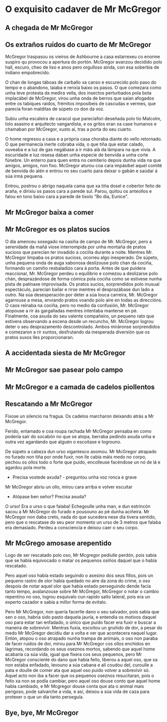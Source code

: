# O exquisito cadaver de Mr McGregor

## A chegada de Mr McGregor
<!-- milabgrundy -->
## Os extraños ruidos do cuarto de Mr McGregor
McGregor traspasou os vieiros de Ashbourne a casa estarrexeu co enorme suspiro qu provocou a apertura do portón. McGregor avanzou decidido polo hall, escuro, cheo de lixo e anos pero orgulloso aínda, con esa soberbia de indiano empobrecido. 

O chan de longas táboas de carballo xa canso e escurecido polo paso do tempo e o abandono, laiaba e renxía baixo os pasos. O que comezara como unha leve protesta da medira vella, dos insectos perturbados pola bota implacábel de McGregor, virou unha onda de berros que saían afogados entre os tabiques raídos, frémitos imposíbeis de cascudas e vermes, que parecía foran malditas de súpeto co don da voz. 

Subiu unha escaleira de caracol que parecíafori deseñada polo tío Malcolm, tolo asasino e arquitecto vangardista, e os gritos eran xa case humanos e chamaban por McGregor, xusto aí, tras a porta do seu cuarto. 

O home regresou a casa e a própria casa choraba diante do vello retornado. O que permanecía inerte cobraba vida, o que tiña que estar calado, ouveaba e a luz de gas negábase a ir máis alá da lámpara na que vivía. A escuridade e luz resesa daban unha especie de benvida a unha corte fúnebre. Un enterro para quen entra no cemiterio depois dunha vida na que amigos, amigos, non fixo. McGregor aturou coa cara impásibel aquel comité de benvida do alén e entrou no seu cuarto para deixar o gabán e saúdar á súa irmá pequena. 

Entrou, postrou o abrigo naquela cama que xa tiña dosel e cobertor feito de araña, e dirixiu os pasos cara a parede sul. Parou, quitou os anteollos e falou en tono baixo cara a parede de tixolo "Bo dia, Eunice".

## Mr McGregor baixa a comer
<!-- marisolpa -->
## Mr McGregor es os platos sucios

O día amenceu sosegado na casiña de campo de Mr. McGregor, pero a serenidade da mañá viose interrompida por unha montaña de pratos sucioos que parecían ter invadido a cociña durante a noite.
Mentres Mr. McGregor limpaba os pratos sucioss, ocorreu algo inesperado. De súpeto, unha pequena onda de auga xabonosa deslizouse polo chan da cociña, formando un camiño resbaladizo cara á porta.
Antes de que puidera reaccionar, Mr. McGregor perdeu o equilibrio e comezou a deslizarse polo chán, desprazándose de forma cómica pola cociña como se estivese nunha pista de patinaxe improvisada. Os pratos sucios, sorprendidos polo inusual espectáculo, parecían bailar e rirse mentres el desprazábase dun lado a outro.
Na súa desesperación por deter a súa louca carreira, Mr. McGregor agarrouse a mesa, enviando pratos voando polo aire en todas as direccións. O caos reinaba na cociña, pero no medio da confusión, Mr. McGregor atopouse a rir ás gargalladas mentres intentaba manterse en pé.
Finalmente, coa axuda do seu valente compañeiro, un pequeno rato que estivera observando a escena desde un recuncho, Mr. McGregor logrou deter o seu desprazamento descontrolado. Ambos miráronse sorprendidos e comezaron a rir xuntos, desfrutando da inesperada diversión que os pratos suxos lles proporcionaran.
## A accidentada siesta de Mr McGregor
<!-- ffanecaa -->
## Mr McGregor sae pasear polo campo
<!-- man80vil -->
## Mr McGregor e a camada de cadelos piollentos
<!-- EduMoure -->
## Rescatando a Mr McGregor
<!-- olaia-recalde -->
Fíxose un silencio na fragua. Os cadelos marcharon deixando atrás a Mr McGregor.

Ferido, enlamado e coa roupa rachada Mr McGregor pensaba en como podería saír do socabón no que se atopa, berraba pedindo axuda unha e outra vez agardando que alguén o escoitase e logrouno.

De súpeto a cabeza dun urso xigantesco asomou. Mr McGregor atrapado no furado non tiña por onde fuxir, non lle cabía máis medo no corpo, pechou os ollos todo o forte que puido, encolleuse facéndose un nó de lá e agardou pola morte.

- Precisa vostede axuda? - preguntou unha voz ronca e grave

Mr McGregor abríu un ollo, mirou cara arriba e volver escuitar

- Atópase ben señor? Precisa axuda?

O urso! Era o urso o que falaba! Echegoulle unha man, e dun estrincón sacou a Mr McGregor do furado e pousouno ao pé dunha aciñeira. Mr McGregor non daba creto, nada do que sucedera nese día tivera sentido, pero que o rescatase do seu peor momento un urso de 3 metros que falaba era demasiado. Perdeu a consciencia e deixou caer o seu corpo.
## Mr McGrego amosase arepentido
<!-- 0IvanTC -->
Logo de ser rescatado polo oso, Mr Mcgregor pediulle perdón, pois sabía que se había equivocado o matar os pequenos osiños daquel que o había rescatado. 

Pero aquel oso había estado seguindo o asesino dos seus fillos, pois un pequeno rastro de olor había quedado no aire da zona do crime, o oso despois de notar aquel olor que había estado perseguindo dende facía tanto tempo, avalanzouse sobre Mr McGregor, McGregor o notar o cambio repentino no oso, logrou esquivalo cun rapido salto lateral, pois era un experto cazador e sabía a millor forma de evitalo.

Pero Mr McGregor, non quería facerlle dano o seu salvador, pois sabía que sen o oso, habría sido pasto daquela jauría, e entendía os motivos daquel oso para estar tan enfadado, o único que puido facer era fuxir e buscar a maneira de sobrevivir. Mentras fuxía, escoitou un gruñido de dor, a pesar do medo Mr McGregor decidíu dar a volta e ver que acontecera naquel lugar. Entón, atopou o oso atrapado nunha trampa de animais, o oso non paraba de facer ruidos de dor, mirou para Mr McGregor cos ollos enchidos en lágrimas, recordando os seus oseznos mortos, sabendo que aquel home acabaría ca súa vida, igual que fixera cos seus pequenos, pero Mr McGregor consciente do dano que había feito, liberou a aquel oso, que xa non estaba enfadado, levouno a súa cabana e alí coudou del, curoulle a pata e doulle de comer ata que aquel oso puido volver a sobrevivir só. Aquel acto non iba a facer que os pequenos oseznos resucitaran, pois o feito xa non se podía cambiar, pero aquel oso douse conto que aquel home había cambiado, e Mr Mcgregor douse conta que ata o animal mais perigoso, pode salvarche a vida, e así, deixou a súa vida de caza para protexer o que un día tanto perseguía.
## Bye, bye, Mr McGregor
<!-- Carmen100f -->